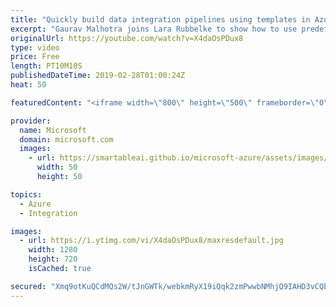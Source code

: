 ```yaml
---
title: "Quickly build data integration pipelines using templates in Azure Data Factory | Azure Friday"
excerpt: "Gaurav Malhotra joins Lara Rubbelke to show how to use predefined Azure Data Factory pipeline templates to get started quickly with Azure Data Factory thereby reducing the development time for building data integration projects. [00:58] Demo Start   #azure #azuredatafactory #bigdata  00:01:00 How to"
originalUrl: https://youtube.com/watch?v=X4daOsPDux8
type: video
price: Free
length: PT10M10S
publishedDateTime: 2019-02-28T01:00:24Z
heat: 50

featuredContent: "<iframe width=\"800\" height=\"500\" frameborder=\"0\" src=\"https://www.youtube.com/embed/X4daOsPDux8\" allow=\"accelerometer; autoplay; encrypted-media; gyroscope; picture-in-picture\" allowfullscreen></iframe>"

provider:
  name: Microsoft
  domain: microsoft.com
  images:
    - url: https://smartableai.github.io/microsoft-azure/assets/images/organizations/microsoft.com-50x50.jpg
      width: 50
      height: 50

topics:
  - Azure
  - Integration

images:
  - url: https://i.ytimg.com/vi/X4daOsPDux8/maxresdefault.jpg
    width: 1280
    height: 720
    isCached: true

secured: "Xmq9otKuQCdMQs2W/tJnGWTk/webkmRyX19iQqk2zmPwwbNMhjQ9IAHD3vCQbPq9JTnfvVdft6LB0YEeKeQOaJA7v59NIuXEM3+UniTT3DCww4VTviK2ybNzNPgIDrhpmYOH2S+593mI3AQnAkYS4+qOvKjG6nxSPTe/4mUEzLdufJi/4Gcz6Znu8QlZ6TVwU/2P9sJkkg1Kwu3v8zZ8M5EXnKOgvKM3dp4NSnkJPiTZDL4Dhm1LFN0phQk7G6ZIt6iB0IhOHlYxCUuklIUk6UixshGSsKsOHs37kTsuYpoM7TwOVZyNN697U/MFkhPk8kBt5GmscXBxscy9XrmRnyc61l+bTEvJzE0docs6ADrHFAG6zcX9klu64H7TmDJbcjmT8FZbzte6eXoXCedn4bAASk0o6lgvxZRk6rDuMaY=;LLmdomTLwA66EbJPNNPcmg=="
---
```


